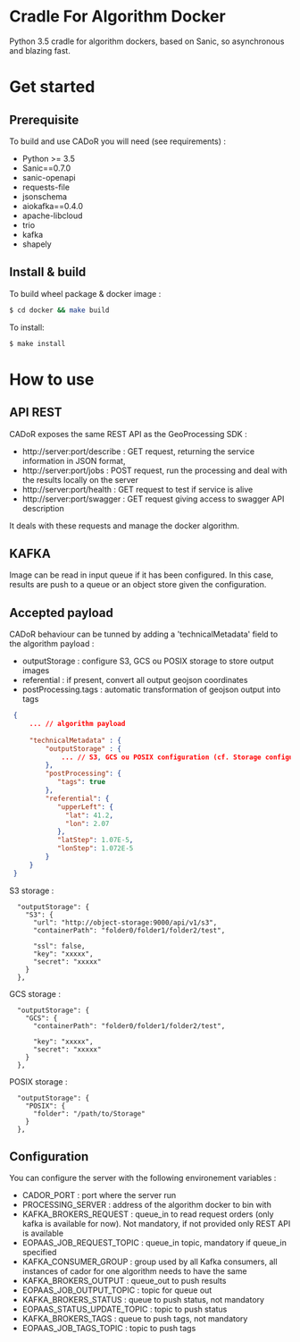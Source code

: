 # Cradle For Algorithm Docker

Python 3.5 cradle for algorithm dockers, based on Sanic, so asynchronous and blazing fast.

# Get started

## Prerequisite

To build and use CADoR you will need (see requirements) : 
 * Python >= 3.5
* Sanic==0.7.0
* sanic-openapi
* requests-file
* jsonschema
* aiokafka==0.4.0
* apache-libcloud
* trio
* kafka
* shapely

## Install & build

To build wheel package & docker image :
```bash
$ cd docker && make build
```

To install:
```bash
$ make install
```

# How to use

## API REST

CADoR exposes the same REST API as the GeoProcessing SDK : 

 * http://server:port/describe : GET request, returning the service information in JSON format,
 * http://server:port/jobs : POST request, run the processing and deal with the results locally on the server
 * http://server:port/health : GET request to test if service is alive
 * http://server:port/swagger : GET request giving access to swagger API description

It deals with these requests and manage the docker algorithm.

## KAFKA

Image can be read in input queue if it has been configured. In this case, results are push to a queue or an object store given the configuration.

## Accepted payload

CADoR behaviour can be tunned by adding a 'technicalMetadata' field to the algorithm payload :
- outputStorage : configure S3, GCS ou POSIX storage to store output images
- referential : if present, convert all output geojson coordinates
- postProcessing.tags : automatic transformation of geojson output into tags

```json
 {
     ... // algorithm payload
     
     "technicalMetadata" : {
         "outputStorage" : {
             ... // S3, GCS ou POSIX configuration (cf. Storage configurations)
         },
         "postProcessing": {
            "tags": true
         },         
         "referential": {
            "upperLeft": {
              "lat": 41.2,
              "lon": 2.07
            },
            "latStep": 1.07E-5,
            "lonStep": 1.072E-5
         }         
     }
 }
```

S3 storage :
```
  "outputStorage": {
    "S3": {
      "url": "http://object-storage:9000/api/v1/s3",
      "containerPath": "folder0/folder1/folder2/test",
      
      "ssl": false,
      "key": "xxxxx",
      "secret": "xxxxx"
    }
  },
```

GCS storage :
```
  "outputStorage": {
    "GCS": {
      "containerPath": "folder0/folder1/folder2/test",
      
      "key": "xxxxx",
      "secret": "xxxxx"
    }
  },
```
POSIX storage :
```
  "outputStorage": {
    "POSIX": {
      "folder": "/path/to/Storage"
    }
  },
```
## Configuration
You can configure the server with the following environement variables : 

 * CADOR_PORT : port where the server run
 * PROCESSING_SERVER : address of the algorithm docker to bin with
 * KAFKA_BROKERS_REQUEST : queue_in to read request orders (only kafka is available for now). Not mandatory, if not provided only REST API is available
 * EOPAAS_JOB_REQUEST_TOPIC : queue_in topic, mandatory if queue_in specified
 * KAFKA_CONSUMER_GROUP : group used by all Kafka consumers, all instances of cador for one algorithm needs to have the same
 * KAFKA_BROKERS_OUTPUT : queue_out to push results
 * EOPAAS_JOB_OUTPUT_TOPIC : topic for queue out
 * KAFKA_BROKERS_STATUS : queue to push status, not mandatory
 * EOPAAS_STATUS_UPDATE_TOPIC : topic to push status
 * KAFKA_BROKERS_TAGS : queue to push tags, not mandatory
 * EOPAAS_JOB_TAGS_TOPIC : topic to push tags



